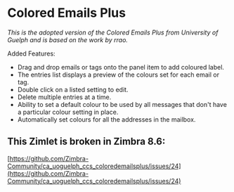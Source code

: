 Colored Emails Plus
================================

_This is the adopted version of the Colored Emails Plus from University of Guelph and is based on the work by rrao._

Added Features:

- Drag and drop emails or tags onto the panel item to add coloured label.
- The entries list displays a preview of the colours set for each email or tag.
- Double click on a listed setting to edit.
- Delete multiple entries at a time.
- Ability to set a default colour to be used by all messages that don't have a particular colour setting in place.
- Automatically set colours for all the addresses in the mailbox.

This Zimlet is broken in Zimbra 8.6:
-------------------
[https://github.com/Zimbra-Community/ca_uoguelph_ccs_coloredemailsplus/issues/24](https://github.com/Zimbra-Community/ca_uoguelph_ccs_coloredemailsplus/issues/24)
